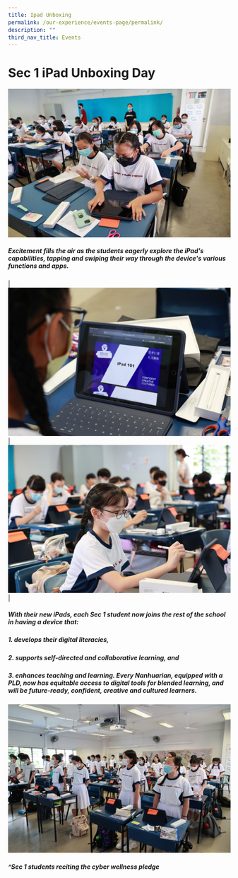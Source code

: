 ```yaml
---
title: Ipad Unboxing
permalink: /our-experience/events-page/permalink/
description: ""
third_nav_title: Events
---
```

# Sec 1 iPad Unboxing Day

![](/images/Sec%201%20iPad%20Unboxing%20(24)%20-%20Edited.png)
##### Excitement fills the air as the students eagerly explore the iPad's capabilities, tapping and swiping their way through the device's various functions and apps.

|![](/images/Sec%201%20iPad%20Unboxing%20(150)edited.jpg)  | ![](/images/Sec%201%20iPad%20Unboxing%20(115)%20edited.jpg)|
##### With their new iPads, each Sec 1 student now joins the rest of the school in having a device that:
##### 1.  develops their digital literacies,
##### 2.  supports self-directed and collaborative learning, and 
##### 3.  enhances teaching and learning. Every Nanhuarian, equipped with a PLD, now has equitable access to digital tools for blended learning, and will be future-ready, confident, creative and cultured learners.

![](/images/Sec%201%20iPad%20Unboxing%20(162)%20edited.jpg)
##### ^Sec 1 students reciting the cyber wellness pledge